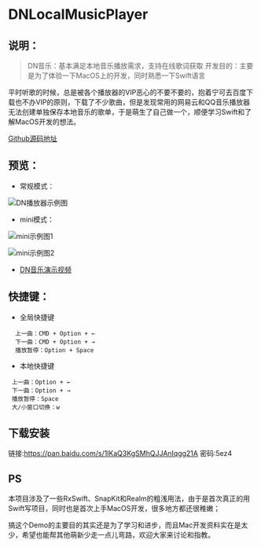# DNLocalMusicPlayer

## 说明：

> DN音乐：基本满足本地音乐播放需求，支持在线歌词获取
开发目的：主要是为了体验一下MacOS上的开发，同时熟悉一下Swift语言


平时听歌的时候，总是被各个播放器的VIP恶心的不要不要的，抱着宁可去百度下载也不办VIP的原则，下载了不少歌曲，但是发现常用的网易云和QQ音乐播放器无法创建单独保存本地音乐的歌单，于是萌生了自己做一个，顺便学习Swift和了解MacOS开发的想法。

[Github源码地址](https://github.com/NeedQuiet/DNLocalMusicPlayer)



## 预览：

- 常规模式：

![DN播放器示例图](https://upload-images.jianshu.io/upload_images/18970068-1614f24cc9ac4223.png?imageMogr2/auto-orient/strip%7CimageView2/2/w/1240)

- mini模式：

![mini示例图1](https://upload-images.jianshu.io/upload_images/18970068-3e47b86d5221c3a4.png?imageMogr2/auto-orient/strip%7CimageView2/2/w/1240)

![mini示例图2](https://upload-images.jianshu.io/upload_images/18970068-49d8ef099db0f239.png?imageMogr2/auto-orient/strip%7CimageView2/2/w/1240)

- [DN音乐演示视频](https://www.bilibili.com/video/bv1Xp4y1Y7GD)

## 快捷键：
- 全局快捷键

```
  上一曲：CMD + Option + ←
  下一曲：CMD + Option + →
  播放暂停：Option + Space
```

- 本地快捷键

```
 上一曲：Option + ←
 下一曲：Option + →   
 播放暂停：Space
 大/小窗口切换：w
```

## 下载安装

链接:https://pan.baidu.com/s/1lKaQ3KgSMhQJJAnIqgg21A  密码:5ez4

## PS

本项目涉及了一些RxSwift、SnapKit和Realm的粗浅用法，由于是首次真正的用Swift写项目，同时也是首次上手MacOS开发，很多地方都还很稚嫩；

搞这个Demo的主要目的其实还是为了学习和进步，而且Mac开发资料实在是太少，希望也能帮其他萌新少走一点儿弯路，欢迎大家来讨论和指教。




